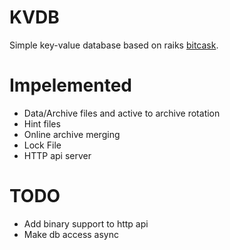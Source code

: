 # KVDB

Simple key-value database based on raiks [bitcask](https://riak.com/assets/bitcask-intro.pdf).

# Impelemented

* Data/Archive files and active to archive rotation
* Hint files
* Online archive merging
* Lock File
* HTTP api server

# TODO

* Add binary support to http api
* Make db access async